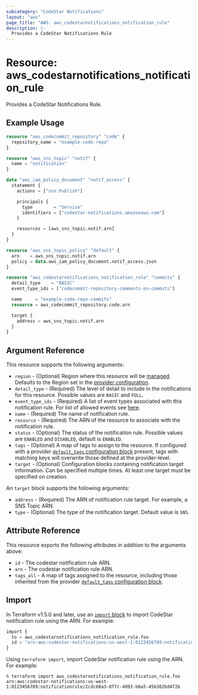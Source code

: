 ```yaml
---
subcategory: "CodeStar Notifications"
layout: "aws"
page_title: "AWS: aws_codestarnotifications_notification_rule"
description: |-
  Provides a CodeStar Notifications Rule
---
```


# Resource: aws_codestarnotifications_notification_rule

Provides a CodeStar Notifications Rule.

## Example Usage

```terraform
resource "aws_codecommit_repository" "code" {
  repository_name = "example-code-repo"
}

resource "aws_sns_topic" "notif" {
  name = "notification"
}

data "aws_iam_policy_document" "notif_access" {
  statement {
    actions = ["sns:Publish"]

    principals {
      type        = "Service"
      identifiers = ["codestar-notifications.amazonaws.com"]
    }

    resources = [aws_sns_topic.notif.arn]
  }
}

resource "aws_sns_topic_policy" "default" {
  arn    = aws_sns_topic.notif.arn
  policy = data.aws_iam_policy_document.notif_access.json
}

resource "aws_codestarnotifications_notification_rule" "commits" {
  detail_type    = "BASIC"
  event_type_ids = ["codecommit-repository-comments-on-commits"]

  name     = "example-code-repo-commits"
  resource = aws_codecommit_repository.code.arn

  target {
    address = aws_sns_topic.notif.arn
  }
}
```

## Argument Reference

This resource supports the following arguments:

* `region` - (Optional) Region where this resource will be [managed](https://docs.aws.amazon.com/general/latest/gr/rande.html#regional-endpoints). Defaults to the Region set in the [provider configuration](https://registry.terraform.io/providers/hashicorp/aws/latest/docs#aws-configuration-reference).
* `detail_type` - (Required) The level of detail to include in the notifications for this resource. Possible values are `BASIC` and `FULL`.
* `event_type_ids` - (Required) A list of event types associated with this notification rule.
  For list of allowed events see [here](https://docs.aws.amazon.com/codestar-notifications/latest/userguide/concepts.html#concepts-api).
* `name` - (Required) The name of notification rule.
* `resource` - (Required) The ARN of the resource to associate with the notification rule.
* `status` - (Optional) The status of the notification rule. Possible values are `ENABLED` and `DISABLED`, default is `ENABLED`.
* `tags` - (Optional) A map of tags to assign to the resource. If configured with a provider [`default_tags` configuration block](https://registry.terraform.io/providers/hashicorp/aws/latest/docs#default_tags-configuration-block) present, tags with matching keys will overwrite those defined at the provider-level.
* `target` - (Optional) Configuration blocks containing notification target information. Can be specified multiple times. At least one target must be specified on creation.

An `target` block supports the following arguments:

* `address` - (Required) The ARN of notification rule target. For example, a SNS Topic ARN.
* `type` - (Optional) The type of the notification target. Default value is `SNS`.

## Attribute Reference

This resource exports the following attributes in addition to the arguments above:

* `id` - The codestar notification rule ARN.
* `arn` - The codestar notification rule ARN.
* `tags_all` - A map of tags assigned to the resource, including those inherited from the provider [`default_tags` configuration block](https://registry.terraform.io/providers/hashicorp/aws/latest/docs#default_tags-configuration-block).

## Import

In Terraform v1.5.0 and later, use an [`import` block](https://developer.hashicorp.com/terraform/language/import) to import CodeStar notification rule using the ARN. For example:

```terraform
import {
  to = aws_codestarnotifications_notification_rule.foo
  id = "arn:aws:codestar-notifications:us-west-1:0123456789:notificationrule/2cdc68a3-8f7c-4893-b6a5-45b362bd4f2b"
}
```

Using `terraform import`, import CodeStar notification rule using the ARN. For example:

```console
% terraform import aws_codestarnotifications_notification_rule.foo arn:aws:codestar-notifications:us-west-1:0123456789:notificationrule/2cdc68a3-8f7c-4893-b6a5-45b362bd4f2b
```
